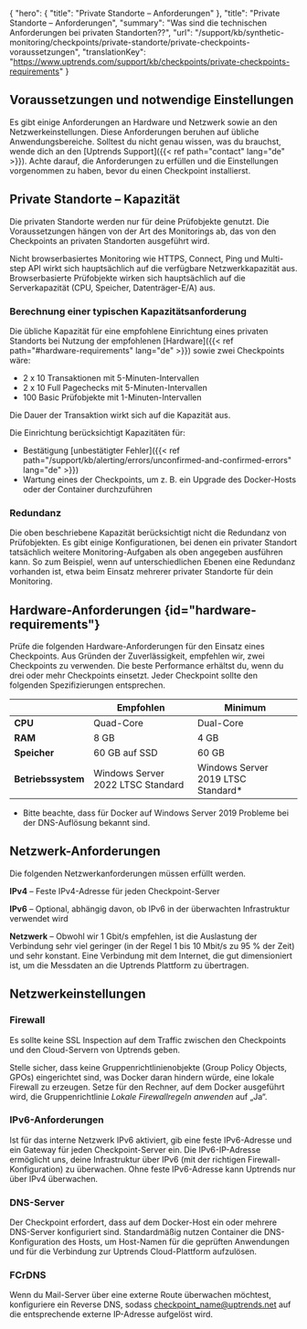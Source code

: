 ﻿{
  "hero": {
    "title": "Private Standorte – Anforderungen"
  },
  "title": "Private Standorte – Anforderungen",
  "summary": "Was sind die technischen Anforderungen bei privaten Standorten??",
  "url": "/support/kb/synthetic-monitoring/checkpoints/private-standorte/private-checkpoints-voraussetzungen",
  "translationKey": "https://www.uptrends.com/support/kb/checkpoints/private-checkpoints-requirements"
}

## Voraussetzungen und notwendige Einstellungen

Es gibt einige Anforderungen an Hardware und Netzwerk sowie an den Netzwerkeinstellungen. Diese Anforderungen beruhen auf übliche Anwendungsbereiche. Solltest du nicht genau wissen, was du brauchst, wende dich an den [Uptrends Support]({{< ref path="contact" lang="de" >}}). Achte darauf, die Anforderungen zu erfüllen und die Einstellungen vorgenommen zu haben, bevor du einen Checkpoint installierst.

## Private Standorte – Kapazität

Die privaten Standorte werden nur für deine Prüfobjekte genutzt. Die Voraussetzungen hängen von der Art des Monitorings ab, das von den Checkpoints an privaten Standorten ausgeführt wird.

Nicht browserbasiertes Monitoring wie HTTPS, Connect, Ping und Multi-step API wirkt sich hauptsächlich auf die verfügbare Netzwerkkapazität aus. Browserbasierte Prüfobjekte wirken sich hauptsächlich auf die Serverkapazität (CPU, Speicher, Datenträger-E/A) aus.

### Berechnung einer typischen Kapazitätsanforderung 

Die übliche Kapazität für eine empfohlene Einrichtung eines privaten Standorts bei Nutzung der empfohlenen [Hardware]({{< ref path="#hardware-requirements" lang="de" >}}) sowie zwei Checkpoints wäre:

- 2 x 10 Transaktionen mit 5-Minuten-Intervallen
- 2 x 10 Full Pagechecks mit 5-Minuten-Intervallen
- 100 Basic Prüfobjekte mit 1-Minuten-Intervallen

Die Dauer der Transaktion wirkt sich auf die Kapazität aus.

Die Einrichtung berücksichtigt Kapazitäten für:

- Bestätigung [unbestätigter Fehler]({{< ref path="/support/kb/alerting/errors/unconfirmed-and-confirmed-errors" lang="de" >}})
- Wartung eines der Checkpoints, um z. B. ein Upgrade des Docker-Hosts oder der Container durchzuführen

### Redundanz

Die oben beschriebene Kapazität berücksichtigt nicht die Redundanz von Prüfobjekten. Es gibt einige Konfigurationen, bei denen ein privater Standort tatsächlich weitere Monitoring-Aufgaben als oben angegeben ausführen kann. So zum Beispiel, wenn auf unterschiedlichen Ebenen eine Redundanz vorhanden ist, etwa beim Einsatz mehrerer privater Standorte für dein Monitoring.

## Hardware-Anforderungen {id="hardware-requirements"}

Prüfe die folgenden Hardware-Anforderungen für den Einsatz eines Checkpoints. Aus Gründen der Zuverlässigkeit, empfehlen wir, zwei Checkpoints zu verwenden. Die beste Performance erhältst du, wenn du drei oder mehr Checkpoints einsetzt. Jeder Checkpoint sollte den folgenden Spezifizierungen entsprechen.

|   | Empfohlen | Minimum |
| --- | --- | --- |
| **CPU** | Quad-Core | Dual-Core |
| **RAM** | 8 GB | 4 GB |
| **Speicher** | 60 GB auf SSD | 60 GB |
| **Betriebssystem** | Windows Server 2022 LTSC Standard | Windows Server 2019 LTSC Standard* |

* Bitte beachte, dass für Docker auf Windows Server 2019 Probleme bei der DNS-Auflösung bekannt sind.

## Netzwerk-Anforderungen

Die folgenden Netzwerkanforderungen müssen erfüllt werden.

**IPv4** – Feste IPv4-Adresse für jeden Checkpoint-Server

**IPv6** – Optional, abhängig davon, ob IPv6 in der überwachten Infrastruktur verwendet wird

**Netzwerk** – Obwohl wir 1 Gbit/s empfehlen, ist die Auslastung der Verbindung sehr viel geringer (in der Regel 1 bis 10 Mbit/s zu 95 % der Zeit) und sehr konstant.
Eine Verbindung mit dem Internet, die gut dimensioniert ist, um die Messdaten an die Uptrends Plattform zu übertragen.



## Netzwerkeinstellungen

### Firewall

Es sollte keine SSL Inspection auf dem Traffic zwischen den Checkpoints und den Cloud-Servern von Uptrends geben.

Stelle sicher, dass keine Gruppenrichtlinienobjekte (Group Policy Objects, GPOs) eingerichtet sind, was Docker daran hindern würde, eine lokale Firewall zu erzeugen. Setze für den Rechner, auf dem Docker ausgeführt wird, die Gruppenrichtlinie *Lokale Firewallregeln anwenden* auf „Ja“.

### IPv6-Anforderungen

Ist für das interne Netzwerk IPv6 aktiviert, gib eine feste IPv6-Adresse und ein Gateway für jeden Checkpoint-Server ein. Die IPv6-IP-Adresse ermöglicht uns, deine Infrastruktur über IPv6 (mit der richtigen Firewall-Konfiguration) zu überwachen. Ohne feste IPv6-Adresse kann Uptrends nur über IPv4 überwachen.

### DNS-Server

Der Checkpoint erfordert, dass auf dem Docker-Host ein oder mehrere DNS-Server konfiguriert sind. Standardmäßig nutzen Container die DNS-Konfiguration des Hosts, um Host-Namen für die geprüften Anwendungen und für die Verbindung zur Uptrends Cloud-Plattform aufzulösen.

### FCrDNS

Wenn du Mail-Server über eine externe Route überwachen möchtest, konfiguriere ein Reverse DNS, sodass checkpoint_name@uptrends.net auf die entsprechende externe IP-Adresse aufgelöst wird.


